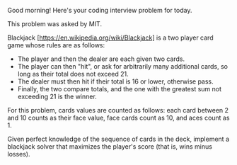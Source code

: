 Good morning! Here's your coding interview problem for today.This problem was asked by MIT.Blackjack [https://en.wikipedia.org/wiki/Blackjack] is a two player card gamewhose rules are as follows: * The player and then the dealer are each given two cards. * The player can then "hit", or ask for arbitrarily many additional cards, so   long as their total does not exceed 21. * The dealer must then hit if their total is 16 or lower, otherwise pass. * Finally, the two compare totals, and the one with the greatest sum not   exceeding 21 is the winner.For this problem, cards values are counted as follows: each card between 2 and 10 counts as their face value, face cards count as 10, and aces count as 1.Given perfect knowledge of the sequence of cards in the deck, implement ablackjack solver that maximizes the player's score (that is, wins minus losses).
